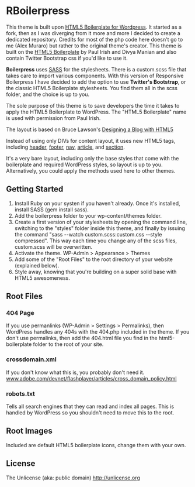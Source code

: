 RBoilerpress
===============================

This theme is built upon [HTML5 Boilerplate for Wordpress](https://github.com/zencoder/html5-boilerplate-for-wordpress). It started as a fork, then as I was diverging from it more and more I decided to create a dedicated repository. Credits for most of the php code here doesn't go to me (Alex Muraro) but rather to the original theme's creator. This theme is built on the [HTML5 Boilerplate](http://html5boilerplate.com/) by Paul Irish and Divya Manian and also contain Twitter Bootstrap css if you'd like to use it.

**Boilerpress** uses [SASS](http://sass-lang.com/) for the stylesheets. There is a custom.scss file that takes care to import various components. With this version of Responsive Boilerpress I have decided to add the option to use **Twitter's Bootstrap**, or the classic HTML5 Boilerplate stylesheets. You find them all in the scss folder, and the choice is up to you.

The sole purpose of this theme is to save developers the time it takes to apply the HTML5 Boilerplate to WordPress. The "HTML5 Boilerplate" name is used with permission from Paul Irish.

The layout is based on Bruce Lawson's [Designing a Blog with HTML5](http://html5doctor.com/designing-a-blog-with-html5/)

Instead of using only DIVs for content layout, it uses new HTML5 tags, including [header](http://html5doctor.com/the-header-element/), 
[footer](http://www.w3schools.com/html5/tag_footer.asp), 
[nav](http://www.w3schools.com/html5/tag_nav.asp), 
[article](http://www.w3schools.com/html5/tag_article.asp), 
and [section](http://html5doctor.com/the-section-element/).

It's a very bare layout, including only the base styles that come with the boilerplate and required WordPress styles, so layout is up to you. Alternatively, you could apply the methods used here to other themes.

Getting Started
---------------
1. Install Ruby on your systen if you haven't already. Once it's installed, install SASS (gem install sass).
2. Add the boilerpress folder to your wp-content/themes folder.
3. Create a first version of your stylesheets by opening the command line, switching to the "styles" folder inside this theme, and finally by issuing the command "sass --watch custom.scss:custom.css --style compressed". This way each time you change any of the scss files, custom.scss will be overwritten.
4. Activate the theme. WP-Admin > Appearance > Themes
5. Add some of the "Root Files" to the root directory of your website (explained below).
6. Style away, knowing that you're building on a super solid base with HTML5 awesomeness.

Root Files
----------

### 404 Page
If you use permanlinks (WP-Admin > Settings > Permalinks), then WordPress handles any 404s with the 404.php included in the theme. If you don't use permalinks, then add the 404.html file you find in the html5-boilerplate folder to the root of your site.

### crossdomain.xml
If you don't know what this is, you probably don't need it.
www.adobe.com/devnet/flashplayer/articles/cross_domain_policy.html

### robots.txt
Tells all search engines that they can read and index all pages. This is handled by WordPress so you shouldn't need to move this to the root.

Root Images
-----------
Included are default HTML5 boilerplate icons, change them with your own.

License
-------

The Unlicense (aka: public domain) http://unlicense.org
